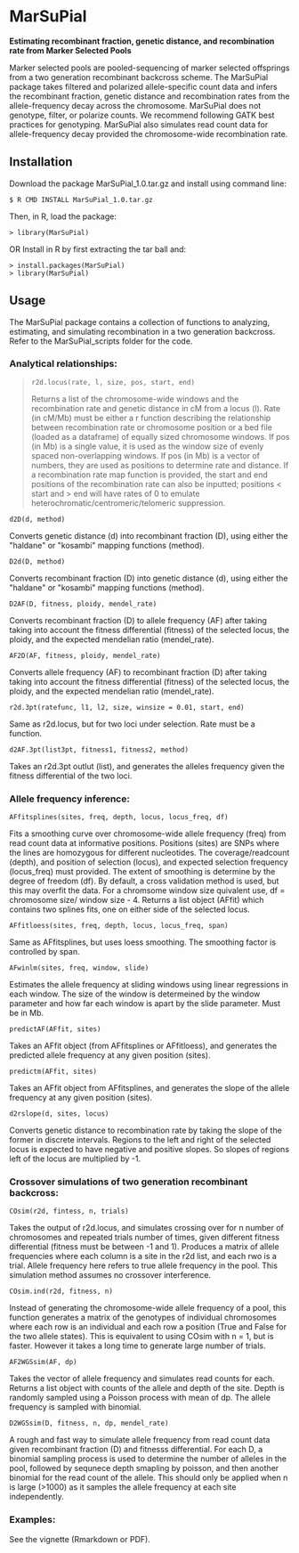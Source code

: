 # MarSuPial
**Estimating recombinant fraction, genetic distance, and recombination rate from Marker Selected Pools**

Marker selected pools are pooled-sequencing of marker selected offsprings from a two generation recombinant backcross scheme. The MarSuPial package takes filtered and polarized allele-specific count data and infers the recombinant fraction, genetic distance and recombination rates from the allele-frequency decay across the chromosome. MarSuPial does not genotype, filter, or polarize counts. We recommend following GATK best practices for genotyping.
MarSuPial also simulates read count data for allele-frequency decay provided the chromosome-wide recombination rate.  

## Installation

Download the package MarSuPial_1.0.tar.gz and install using command line:

    $ R CMD INSTALL MarSuPial_1.0.tar.gz
   

Then, in R, load the package:

    > library(MarSuPial)



OR Install in R by first extracting the tar ball and:

    > install.packages(MarSuPial)
    > library(MarSuPial)

## Usage
The MarSuPial package contains a collection of functions to analyzing, estimating, and simulating recombination in a two generation backcross. Refer to the MarSuPial_scripts folder for the code.

### Analytical relationships:
>```
>r2d.locus(rate, l, size, pos, start, end)
>```    
>Returns a list of the chromosome-wide windows and the recombination rate and genetic distance in cM from a locus (l). Rate (in cM/Mb) must be either a r function describing the relationship between recombination rate or chromosome position or a bed file (loaded as a dataframe) of equally sized chromosome windows. If pos (in Mb) is a single value, it is used as the window size of evenly spaced non-overlapping windows. If pos (in Mb) is a vector of numbers, they are used as positions to determine rate and distance. If a recombination rate map function is provided, the start and end positions of the recombination rate can also be inputted; positions < start and > end will have rates of 0 to emulate heterochromatic/centromeric/telomeric suppression.

    d2D(d, method)

Converts genetic distance (d) into recombinant fraction (D), using either the "haldane" or "kosambi" mapping functions (method).


    D2d(D, method)
    
Converts recombinant fraction (D) into genetic distance (d), using either the "haldane" or "kosambi" mapping functions (method).


    D2AF(D, fitness, ploidy, mendel_rate)
    
Converts recombinant fraction (D) to allele frequency (AF) after taking taking into account the fitness differential (fitness) of the selected locus, the ploidy, and the expected mendelian ratio (mendel_rate).


    AF2D(AF, fitness, ploidy, mendel_rate)
    
Converts allele frequency (AF) to recombinant fraction (D) after taking taking into account the fitness differential (fitness) of the selected locus, the ploidy, and the expected mendelian ratio (mendel_rate).


    r2d.3pt(ratefunc, l1, l2, size, winsize = 0.01, start, end)
    
Same as r2d.locus, but for two loci under selection. Rate must be a function.


    d2AF.3pt(list3pt, fitness1, fitness2, method)
    
Takes an r2d.3pt outlut (list), and generates the alleles frequency given the fitness differential of the two loci.


### Allele frequency inference:

    AFfitsplines(sites, freq, depth, locus, locus_freq, df)
    
Fits a smoothing curve over chromosome-wide allele frequency (freq) from read count data at informative positions. Positions (sites) are SNPs where the lines are homozygous for different nucleotides. The coverage/readcount (depth), and position of selection (locus), and expected selection frequency (locus_freq) must provided. The extent of smoothing is determine by the degree of freedom (df). By default, a cross validation method is used, but this may overfit the data. For a chromsome window size quivalent use, df = chromosome size/ window size - 4. Returns a list object (AFfit) which contains two splines fits, one on either side of the selected locus.


    AFfitloess(sites, freq, depth, locus, locus_freq, span)
    
Same as AFfitsplines, but uses loess smoothing. The smoothing factor is controlled by span. 


    AFwinlm(sites, freq, window, slide)
    
Estimates the allele frequency at sliding windows using linear regressions in each window. The size of the window is determeined by the window parameter and how far each window is apart by the slide parameter. Must be in Mb. 


    predictAF(AFfit, sites)
Takes an AFfit object (from AFfitsplines or AFfitloess), and generates the predicted allele frequency at any given position (sites).


    predictm(AFfit, sites)
Takes an AFfit object from AFfitsplines, and generates the slope of the allele frequency at any given position (sites).


    d2rslope(d, sites, locus)
Converts genetic distance to recombination rate by taking the slope of the former in discrete intervals. Regions to the left and right of the selected locus is expected to have negative and positive slopes. So slopes of regions left of the locus are multiplied by -1. 


### Crossover simulations of two generation recombinant backcross:

    COsim(r2d, fintess, n, trials)
Takes the output of r2d.locus, and simulates crossing over for n number of chromosomes and repeated trials number of times, given different fitness differential (fitness must be between -1 and 1). Produces a matrix of allele frequencies where each column is a site in the r2d list, and each rwo is a trial. Allele frequency here refers to true allele frequency in the pool. This simulation method assumes no crossover interference.


    COsim.ind(r2d, fitness, n)
Instead of generating the chromosome-wide allele frequency of a pool, this function generates a matrix of the genotypes of individual chromosomes where each row is an individual and each row a position (True and False for the two allele states). This is equivalent to using COsim with n = 1, but is faster. However it takes a long time to generate large number of trials.


    AF2WGSsim(AF, dp)
Takes the vector of allele frequency and simulates read counts for each. Returns a list object with counts of the allele and depth of the site. Depth is randomly sampled using a Poisson process with mean of dp. The allele frequency is sampled with binomial. 


    D2WGSsim(D, fitness, n, dp, mendel_rate)
A rough and fast way to simulate allele frequency from read count data given recombinant fraction (D) and fitnesss differential. For each D, a binomial sampling process is used to determine the number of alleles in the pool, followed by sequnece depth smapling by poisson, and then another binomial for the read count of the allele. This should only be applied when n is large (>1000) as it samples the allele frequency at each site independently. 


### Examples:
See the vignette (Rmarkdown or PDF).
